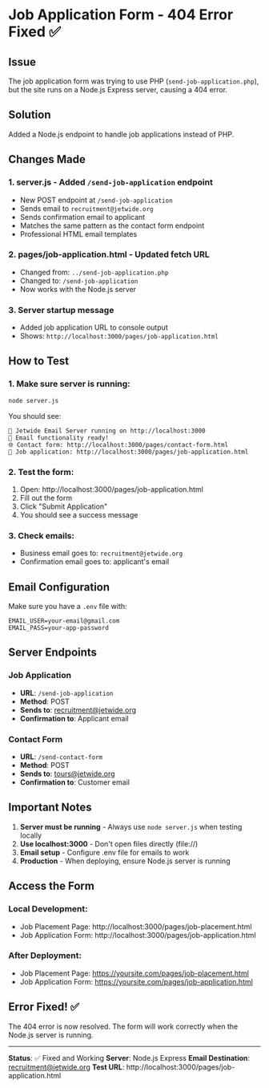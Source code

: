 # Job Application Form - 404 Error Fixed ✅

## Issue
The job application form was trying to use PHP (`send-job-application.php`), but the site runs on a Node.js Express server, causing a 404 error.

## Solution
Added a Node.js endpoint to handle job applications instead of PHP.

## Changes Made

### 1. **server.js** - Added `/send-job-application` endpoint
- New POST endpoint at `/send-job-application`
- Sends email to `recruitment@jetwide.org`
- Sends confirmation email to applicant
- Matches the same pattern as the contact form endpoint
- Professional HTML email templates

### 2. **pages/job-application.html** - Updated fetch URL
- Changed from: `../send-job-application.php`
- Changed to: `/send-job-application`
- Now works with the Node.js server

### 3. **Server startup message**
- Added job application URL to console output
- Shows: `http://localhost:3000/pages/job-application.html`

## How to Test

### 1. Make sure server is running:
```bash
node server.js
```

You should see:
```
🚀 Jetwide Email Server running on http://localhost:3000
📧 Email functionality ready!
🌐 Contact form: http://localhost:3000/pages/contact-form.html
💼 Job application: http://localhost:3000/pages/job-application.html
```

### 2. Test the form:
1. Open: http://localhost:3000/pages/job-application.html
2. Fill out the form
3. Click "Submit Application"
4. You should see a success message

### 3. Check emails:
- Business email goes to: `recruitment@jetwide.org`
- Confirmation email goes to: applicant's email

## Email Configuration
Make sure you have a `.env` file with:
```
EMAIL_USER=your-email@gmail.com
EMAIL_PASS=your-app-password
```

## Server Endpoints

### Job Application
- **URL**: `/send-job-application`
- **Method**: POST
- **Sends to**: recruitment@jetwide.org
- **Confirmation to**: Applicant email

### Contact Form  
- **URL**: `/send-contact-form`
- **Method**: POST
- **Sends to**: tours@jetwide.org
- **Confirmation to**: Customer email

## Important Notes

1. **Server must be running** - Always use `node server.js` when testing locally
2. **Use localhost:3000** - Don't open files directly (file://)
3. **Email setup** - Configure .env file for emails to work
4. **Production** - When deploying, ensure Node.js server is running

## Access the Form

### Local Development:
- Job Placement Page: http://localhost:3000/pages/job-placement.html
- Job Application Form: http://localhost:3000/pages/job-application.html

### After Deployment:
- Job Placement Page: https://yoursite.com/pages/job-placement.html
- Job Application Form: https://yoursite.com/pages/job-application.html

## Error Fixed! ✅
The 404 error is now resolved. The form will work correctly when the Node.js server is running.

---

**Status**: ✅ Fixed and Working
**Server**: Node.js Express
**Email Destination**: recruitment@jetwide.org
**Test URL**: http://localhost:3000/pages/job-application.html
